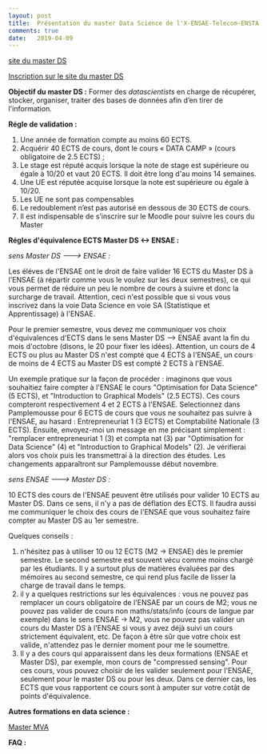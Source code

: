 ```yaml
---
layout: post
title:  Présentation du master Data Science de l'X-ENSAE-Telecom-ENSTA.
comments: true
date:   2019-04-09
---
```


[site du master DS](https://datascience-x-master-paris-saclay.fr)

[Inscription sur le site du master DS](https://datascience-x-master-paris-saclay.fr)

**Objectif du master DS :**
Former des *datascientists* en charge de récupérer, stocker, organiser, traiter des bases de données afin d’en tirer de l'information.

**Régle de validation :**

1. Une année de formation compte au moins 60 ECTS.
2. Acquérir 40 ECTS de cours, dont le cours « DATA CAMP » (cours obligatoire de 2.5 ECTS) ;
3. Le stage est réputé acquis lorsque la note de stage est supérieure ou égale à 10/20 et vaut 20 ECTS. Il doit être long d'au moins 14 semaines.
4. Une UE est réputée acquise lorsque la note est supérieure ou égale à 10/20. 
5. Les UE ne sont pas compensables
6. Le redoublement n’est pas autorisé en dessous de 30 ECTS de cours.
7. Il est indispensable de s’inscrire sur le Moodle pour suivre les cours du Master

**Régles d'équivalence ECTS Master DS <-> ENSAE :**


*sens Master DS ---> ENSAE :*

Les éléves de l'ENSAE ont le droit de faire valider 16 ECTS du Master DS à l'ENSAE (à répartir comme vous le voulez sur les deux semestres), ce qui vous permet de réduire un peu le nombre de cours à suivre et donc la surcharge de travail. Attention, ceci n'est possible que si vous vous inscrivez dans la voie Data Science en voie SA (Statistique et Apprentissage) à l'ENSAE. 

Pour le premier semestre, vous devez me communiquer vos choix d'équivalences d'ECTS dans le sens Master DS --> ENSAE avant la fin du mois d'octobre (disons, le 20 pour fixer les idées). Attention, un cours de 4 ECTS ou plus au Master DS n'est compté que 4 ECTS à l'ENSAE, un cours de moins de 4 ECTS au Master DS est compté 2 ECTS à l'ENSAE.

Un exemple pratique sur la façon de procéder : imaginons que vous souhaitiez faire compter à l'ENSAE le cours "Optimisation for Data Science" (5 ECTS), et "Introduction to Graphical Models" (2.5 ECTS). Ces cours compteront respectivement 4 et 2 ECTS à l'ENSAE. Selectionnez dans Pamplemousse pour 6 ECTS de cours que vous ne souhaitez pas suivre à l'ENSAE, au hasard : Entrepreneuriat 1 (3 ECTS) et Comptabilité Nationale (3 ECTS). Ensuite, envoyez-moi un message en me précisant simplement : "remplacer entrepreneuriat 1 (3) et compta nat (3) par "Optimisation for Data Science" (4) et "Introduction to Graphical Models" (2). Je vérifierai alors vos choix puis les transmettrai à la direction des études. Les changements apparaîtront sur Pamplemousse début novembre.

*sens ENSAE  ---> Master DS :*

10 ECTS des cours de l'ENSAE peuvent être utilisés pour valider 10 ECTS au Master DS. Dans ce sens, il n'y a pas de déflation des ECTS. Il faudra aussi me communiquer le choix des cours de l'ENSAE que vous souhaitez faire compter au Master DS au 1er semestre.


Quelques conseils :

1. n'hésitez pas à utiliser 10 ou 12 ECTS (M2 -> ENSAE) dès le premier semestre. Le second semestre est souvent vécu comme moins chargé par les étudiants. Il y a surtout plus de matières évaluées par des mémoires au second semestre, ce qui rend plus facile de lisser la charge de travail dans le temps.
2. il y a quelques restrictions sur les équivalences : vous ne pouvez pas remplacer un cours obligatoire de l'ENSAE par un cours de M2; vous ne pouvez pas valider de cours non maths/stats/info (cours de langue par exemple) dans le sens ENSAE -> M2, vous ne pouvez pas valider un cours du Master DS à l'ENSAE si vous y avez déjà suivi un cours strictement équivalent, etc. De façon à être sûr que votre choix est valide, n'attendez pas le dernier moment pour me le soumettre.
3. Il y a des cours qui apparaissent dans les deux formations (ENSAE et Master DS), par exemple, mon cours de "compressed sensing". Pour ces cours, vous pouvez choisir de les valider seulement pour l'ENSAE, seulement pour le master DS ou pour les deux. Dans ce dernier cas, les ECTS que vous rapportent ce cours sont à amputer sur votre cotât de points d'équivalence.



**Autres formations en data science :**

[Master MVA](http://math.ens-paris-saclay.fr/version-francaise/formations/master-mva/)

**FAQ :**





<!-- 

 <font face="verdana" size='8' color='red'> Planning des soutenances</font> 

 [<center><font face="verdana" size='8' color='blue'> ici </font></center>](/assets/planning_soutenance_cs_18_19.pdf)



 <font face="verdana" size='8' color='red'> Liste des articles proposés</font> 

 [<center><font face="verdana" size='8' color='blue'> ici </font></center>](/assets/liste_projets.pdf)


<font face="verdana" size='8' color='red'> Date limite d'inscription : vendredi 22 février à midi</font> -->



 